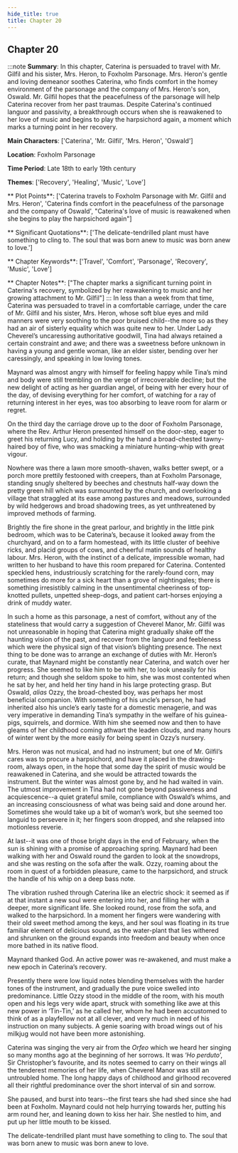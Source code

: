 ```yaml
---
hide_title: true
title: Chapter 20
---
```

## Chapter 20
:::note
**Summary**:
In this chapter, Caterina is persuaded to travel with Mr. Gilfil and his sister, Mrs. Heron, to Foxholm Parsonage. Mrs. Heron's gentle and loving demeanor soothes Caterina, who finds comfort in the homey environment of the parsonage and the company of Mrs. Heron's son, Oswald. Mr. Gilfil hopes that the peacefulness of the parsonage will help Caterina recover from her past traumas. Despite Caterina's continued languor and passivity, a breakthrough occurs when she is reawakened to her love of music and begins to play the harpsichord again, a moment which marks a turning point in her recovery.

**Main Characters**:
['Caterina', 'Mr. Gilfil', 'Mrs. Heron', 'Oswald']

**Location**:
Foxholm Parsonage

**Time Period**:
Late 18th to early 19th century

**Themes**:
['Recovery', 'Healing', 'Music', 'Love']

** Plot Points**:
['Caterina travels to Foxholm Parsonage with Mr. Gilfil and Mrs. Heron', 'Caterina finds comfort in the peacefulness of the parsonage and the company of Oswald', "Caterina's love of music is reawakened when she begins to play the harpsichord again"]

** Significant Quotations**:
['The delicate-tendrilled plant must have something to cling to. The soul that was born anew to music was born anew to love.']

** Chapter Keywords**:
['Travel', 'Comfort', 'Parsonage', 'Recovery', 'Music', 'Love']

** Chapter Notes**:
["The chapter marks a significant turning point in Caterina's recovery, symbolized by her reawakening to music and her growing attachment to Mr. Gilfil"]
:::
In less than a week from that time, Caterina was persuaded to travel in a comfortable carriage, under the care of Mr. Gilfil and his sister, Mrs. Heron, whose soft blue eyes and mild manners were very soothing to the poor bruised child--the more so as they had an air of sisterly equality which was quite new to her. Under Lady Cheverel’s uncaressing authoritative goodwill, Tina had always retained a certain constraint and awe; and there was a sweetness before unknown in having a young and gentle woman, like an elder sister, bending over her caressingly, and speaking in low loving tones. 

Maynard was almost angry with himself for feeling happy while Tina’s mind and body were still trembling on the verge of irrecoverable decline; but the new delight of acting as her guardian angel, of being with her every hour of the day, of devising everything for her comfort, of watching for a ray of returning interest in her eyes, was too absorbing to leave room for alarm or regret. 

On the third day the carriage drove up to the door of Foxholm Parsonage, where the Rev. Arthur Heron presented himself on the door-step, eager to greet his returning Lucy, and holding by the hand a broad-chested tawny-haired boy of five, who was smacking a miniature hunting-whip with great vigour. 

Nowhere was there a lawn more smooth-shaven, walks better swept, or a porch more prettily festooned with creepers, than at Foxholm Parsonage, standing snugly sheltered by beeches and chestnuts half-way down the pretty green hill which was surmounted by the church, and overlooking a village that straggled at its ease among pastures and meadows, surrounded by wild hedgerows and broad shadowing trees, as yet unthreatened by improved methods of farming. 

Brightly the fire shone in the great parlour, and brightly in the little pink bedroom, which was to be Caterina’s, because it looked away from the churchyard, and on to a farm homestead, with its little cluster of beehive ricks, and placid groups of cows, and cheerful matin sounds of healthy labour. Mrs. Heron, with the instinct of a delicate, impressible woman, had written to her husband to have this room prepared for Caterina. Contented speckled hens, industriously scratching for the rarely-found corn, may sometimes do more for a sick heart than a grove of nightingales; there is something irresistibly calming in the unsentimental cheeriness of top-knotted pullets, unpetted sheep-dogs, and patient cart-horses enjoying a drink of muddy water. 

In such a home as this parsonage, a nest of comfort, without any of the stateliness that would carry a suggestion of Cheverel Manor, Mr. Gilfil was not unreasonable in hoping that Caterina might gradually shake off the haunting vision of the past, and recover from the languor and feebleness which were the physical sign of that vision’s blighting presence. The next thing to be done was to arrange an exchange of duties with Mr. Heron’s curate, that Maynard might be constantly near Caterina, and watch over her progress. She seemed to like him to be with her, to look uneasily for his return; and though she seldom spoke to him, she was most contented when he sat by her, and held her tiny hand in his large protecting grasp. But Oswald, _alias_ Ozzy, the broad-chested boy, was perhaps her most beneficial companion. With something of his uncle’s person, he had inherited also his uncle’s early taste for a domestic menagerie, and was very imperative in demanding Tina’s sympathy in the welfare of his guinea-pigs, squirrels, and dormice. With him she seemed now and then to have gleams of her childhood coming athwart the leaden clouds, and many hours of winter went by the more easily for being spent in Ozzy’s nursery. 

Mrs. Heron was not musical, and had no instrument; but one of Mr. Gilfil’s cares was to procure a harpsichord, and have it placed in the drawing-room, always open, in the hope that some day the spirit of music would be reawakened in Caterina, and she would be attracted towards the instrument. But the winter was almost gone by, and he had waited in vain. The utmost improvement in Tina had not gone beyond passiveness and acquiescence--a quiet grateful smile, compliance with Oswald’s whims, and an increasing consciousness of what was being said and done around her. Sometimes she would take up a bit of woman’s work, but she seemed too languid to persevere in it; her fingers soon dropped, and she relapsed into motionless reverie. 

At last--it was one of those bright days in the end of February, when the sun is shining with a promise of approaching spring. Maynard had been walking with her and Oswald round the garden to look at the snowdrops, and she was resting on the sofa after the walk. Ozzy, roaming about the room in quest of a forbidden pleasure, came to the harpsichord, and struck the handle of his whip on a deep bass note. 

The vibration rushed through Caterina like an electric shock: it seemed as if at that instant a new soul were entering into her, and filling her with a deeper, more significant life. She looked round, rose from the sofa, and walked to the harpsichord. In a moment her fingers were wandering with their old sweet method among the keys, and her soul was floating in its true familiar element of delicious sound, as the water-plant that lies withered and shrunken on the ground expands into freedom and beauty when once more bathed in its native flood. 

Maynard thanked God. An active power was re-awakened, and must make a new epoch in Caterina’s recovery. 

Presently there were low liquid notes blending themselves with the harder tones of the instrument, and gradually the pure voice swelled into predominance. Little Ozzy stood in the middle of the room, with his mouth open and his legs very wide apart, struck with something like awe at this new power in ‘Tin-Tin,’ as he called her, whom he had been accustomed to think of as a playfellow not at all clever, and very much in need of his instruction on many subjects. A genie soaring with broad wings out of his milkjug would not have been more astonishing. 

Caterina was singing the very air from the _Orfeo_ which we heard her singing so many months ago at the beginning of her sorrows. It was ‘_Ho perduto_’, Sir Christopher’s favourite, and its notes seemed to carry on their wings all the tenderest memories of her life, when Cheverel Manor was still an untroubled home. The long happy days of childhood and girlhood recovered all their rightful predominance over the short interval of sin and sorrow. 

She paused, and burst into tears--the first tears she had shed since she had been at Foxholm. Maynard could not help hurrying towards her, putting his arm round her, and leaning down to kiss her hair. She nestled to him, and put up her little mouth to be kissed. 

The delicate-tendrilled plant must have something to cling to. The soul that was born anew to music was born anew to love. 

